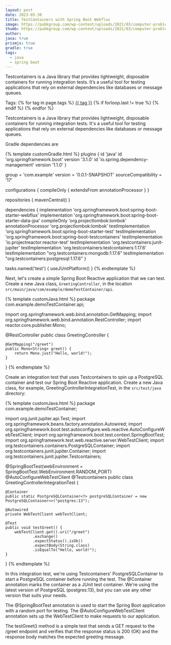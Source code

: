 ```yaml
---
layout: post
date: 2023-05-30
title: TestContainers with Spring Boot Webflux
image: https://pubkgroup.com/wp-content/uploads/2021/03/computer-problems.jpg
thumb: https://pubkgroup.com/wp-content/uploads/2021/03/computer-problems.jpg
author:
java: true
prismjs: true
gradle: true
tags:
  - java
  - spring boot
---
```


Testcontainers is a Java library that provides lightweight, disposable containers for running integration tests. It’s a useful tool for testing applications that rely on external dependencies like databases or message queues.<!-- truncate_here -->
<p>Tags: {% for tag in page.tags %} <a class="mytag" href="/tag/{{ tag }}" title="View posts tagged with &quot;{{ tag }}&quot;">{{ tag }}</a>  {% if forloop.last != true %} {% endif %} {% endfor %} </p>


Testcontainers is a Java library that provides lightweight, disposable containers for running integration tests. It's a useful tool for testing applications that rely on external dependencies like databases or message queues.

Gradle dependencies are

{% template customGradle.html %}
plugins {
	id 'java'
	id 'org.springframework.boot' version '3.1.0'
	id 'io.spring.dependency-management' version '1.1.0'
}

group = 'com.example'
version = '0.0.1-SNAPSHOT'
sourceCompatibility = '17'

configurations {
	compileOnly {
		extendsFrom annotationProcessor
	}
}

repositories {
	mavenCentral()
}

dependencies {
	implementation 'org.springframework.boot:spring-boot-starter-webflux'
	implementation 'org.springframework.boot:spring-boot-starter-data-jpa'
	compileOnly 'org.projectlombok:lombok'
	annotationProcessor 'org.projectlombok:lombok'
	testImplementation 'org.springframework.boot:spring-boot-starter-test'
	testImplementation 'org.springframework.boot:spring-boot-testcontainers'
	testImplementation 'io.projectreactor:reactor-test'
	testImplementation 'org.testcontainers:junit-jupiter'
	testImplementation 'org.testcontainers:testcontainers:1.17.6'
	testImplementation "org.testcontainers:mongodb:1.17.6"
	testImplementation "org.testcontainers:postgresql:1.17.6"
}

tasks.named('test') {
	useJUnitPlatform()
}
{% endtemplate %}


Next, let's create a simple Spring Boot Reactive application that we can test. Create a new Java class, `GreetingController`, in the location `src/main/java/com/example/demoTestContainer/api`.

{% template customJava.html %}
package com.example.demoTestContainer.api;

import org.springframework.web.bind.annotation.GetMapping;
import org.springframework.web.bind.annotation.RestController;
import reactor.core.publisher.Mono;

@RestController
public class GreetingController {

    @GetMapping("/greet")
    public Mono<String> greet() {
        return Mono.just("Hello, world!");
    }
}
{% endtemplate %}

Create an integration test that uses Testcontainers to spin up a PostgreSQL container and test our Spring Boot Reactive application. Create a new Java class, for example, GreetingControllerIntegrationTest, in the `src/test/java` directory:

{% template customJava.html %}
package com.example.demoTestContainer;

import org.junit.jupiter.api.Test;
import org.springframework.beans.factory.annotation.Autowired;
import org.springframework.boot.test.autoconfigure.web.reactive.AutoConfigureWebTestClient;
import org.springframework.boot.test.context.SpringBootTest;
import org.springframework.test.web.reactive.server.WebTestClient;
import org.testcontainers.containers.PostgreSQLContainer;
import org.testcontainers.junit.jupiter.Container;
import org.testcontainers.junit.jupiter.Testcontainers;

@SpringBootTest(webEnvironment = SpringBootTest.WebEnvironment.RANDOM_PORT)
@AutoConfigureWebTestClient
@Testcontainers
public class GreetingControllerIntegrationTest {

    @Container
    public static PostgreSQLContainer<?> postgreSQLContainer = new PostgreSQLContainer<>("postgres:13");

    @Autowired
    private WebTestClient webTestClient;

    @Test
    public void testGreet() {
        webTestClient.get().uri("/greet")
                .exchange()
                .expectStatus().isOk()
                .expectBody(String.class)
                .isEqualTo("Hello, world!");
    }
}
{% endtemplate %}

In this integration test, we're using Testcontainers' PostgreSQLContainer to start a PostgreSQL container before running the test. The @Container annotation marks the container as a JUnit test container. We're using the latest version of PostgreSQL (postgres:13), but you can use any other version that suits your needs.

The @SpringBootTest annotation is used to start the Spring Boot application with a random port for testing. The @AutoConfigureWebTestClient annotation sets up the WebTestClient to make requests to our application.

The testGreet() method is a simple test that sends a GET request to the /greet endpoint and verifies that the response status is 200 (OK) and the response body matches the expected greeting message.
